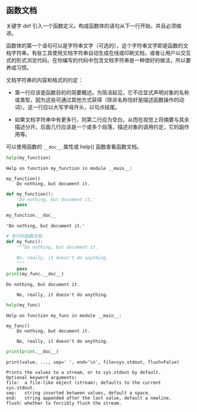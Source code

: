 ## 函数文档

关键字 def 引入一个函数定义。构成函数体的语句从下一行开始，并且必须缩进。

函数体的第一个语句可以是字符串文字（可选的），这个字符串文字即是函数的文档字符串。有些工具使用文档字符串自动生成在线或印刷文档，或者让用户以交互式的形式浏览代码。在你编写的代码中包含文档字符串是一种很好的做法，所以要养成习惯。

文档字符串的内容和格式的约定：
- 第一行应该是函数目的的简要概述。为简洁起见，它不应显式声明对象的名称或类型，因为这些可通过其他方式获得（除非名称恰好是描述函数操作的动词）。这一行应以大写字母开头，以句点结尾。

- 如果文档字符串中有更多行，则第二行应为空白，从而在视觉上将摘要与其余描述分开。后面几行应该是一个或多个段落，描述对象的调用约定，它的副作用等。

可以使用函数的 `__doc__` 属性或 help() 函数查看函数文档。


```python
help(my_function)
```

    Help on function my_function in module __main__:
    
    my_function()
        Do nothing, but document it.
    
    


```python
def my_function():
    'Do nothing, but document it.'
    pass

my_function.__doc__
```




    'Do nothing, but document it.'




```python
# 多行的函数文档
def my_func():
    """Do nothing, but document it.

    No, really, it doesn't do anything.
    """
    pass
print(my_func.__doc__)
```

    Do nothing, but document it.
    
        No, really, it doesn't do anything.
        
    


```python
help(my_func)
```

    Help on function my_func in module __main__:
    
    my_func()
        Do nothing, but document it.
        
        No, really, it doesn't do anything.
    
    


```python
print(print.__doc__)
```

    print(value, ..., sep=' ', end='\n', file=sys.stdout, flush=False)
    
    Prints the values to a stream, or to sys.stdout by default.
    Optional keyword arguments:
    file:  a file-like object (stream); defaults to the current sys.stdout.
    sep:   string inserted between values, default a space.
    end:   string appended after the last value, default a newline.
    flush: whether to forcibly flush the stream.
    
